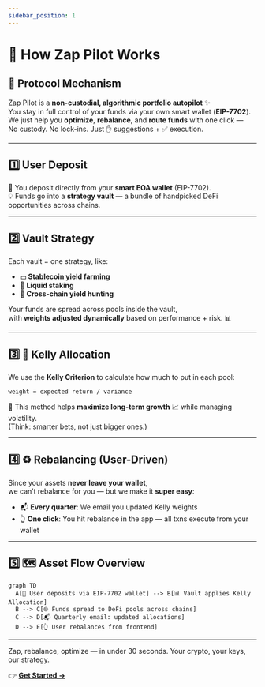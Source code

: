 ```yaml
---
sidebar_position: 1
---
```


# 🚀 How Zap Pilot Works

## 🧠 Protocol Mechanism

Zap Pilot is a **non-custodial, algorithmic portfolio autopilot** ✨  
You stay in full control of your funds via your own smart wallet (**EIP-7702**).  
We just help you **optimize**, **rebalance**, and **route funds** with one click —  
No custody. No lock-ins. Just ✋ suggestions + ✅ execution.

---

## 1️⃣ User Deposit

👜 You deposit directly from your **smart EOA wallet** (EIP-7702).  
💡 Funds go into a **strategy vault** — a bundle of handpicked DeFi opportunities across chains.

---

## 2️⃣ Vault Strategy

Each vault = one strategy, like:

- 💵 **Stablecoin yield farming**
- 🔗 **Liquid staking**
- 🌉 **Cross-chain yield hunting**

Your funds are spread across pools inside the vault,  
with **weights adjusted dynamically** based on performance + risk. 📊

---

## 3️⃣ 📐 Kelly Allocation

We use the **Kelly Criterion** to calculate how much to put in each pool:

`weight = expected return / variance`

🧮 This method helps **maximize long-term growth** 📈 while managing volatility.  
(Think: smarter bets, not just bigger ones.)

---

## 4️⃣ ♻️ Rebalancing (User-Driven)

Since your assets **never leave your wallet**,  
we can’t rebalance for you — but we make it **super easy**:

- 📬 **Every quarter**: We email you updated Kelly weights
- 👆 **One click**: You hit rebalance in the app — all txns execute from your wallet

---

## 5️⃣ 🗺️ Asset Flow Overview

```mermaid
graph TD
  A[🧍 User deposits via EIP-7702 wallet] --> B[📊 Vault applies Kelly Allocation]
  B --> C[🌐 Funds spread to DeFi pools across chains]
  C --> D[📬 Quarterly email: updated allocations]
  D --> E[👆 User rebalances from frontend]
```

---

Zap, rebalance, optimize — in under 30 seconds. Your crypto, your keys, our strategy.

👉 **[Get Started →](https://app.zap-pilot.org/)**
